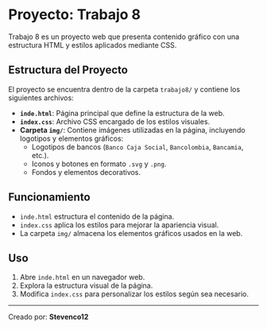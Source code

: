 # Proyecto: Trabajo 8

Trabajo 8 es un proyecto web que presenta contenido gráfico con una estructura HTML y estilos aplicados mediante CSS.

## Estructura del Proyecto

El proyecto se encuentra dentro de la carpeta `trabajo8/` y contiene los siguientes archivos:

- **`inde.html`**: Página principal que define la estructura de la web.
- **`index.css`**: Archivo CSS encargado de los estilos visuales.
- **Carpeta `img/`**: Contiene imágenes utilizadas en la página, incluyendo logotipos y elementos gráficos:
  - Logotipos de bancos (`Banco Caja Social`, `Bancolombia`, `Bancamia`, etc.).
  - Iconos y botones en formato `.svg` y `.png`.
  - Fondos y elementos decorativos.

## Funcionamiento

- `inde.html` estructura el contenido de la página.
- `index.css` aplica los estilos para mejorar la apariencia visual.
- La carpeta `img/` almacena los elementos gráficos usados en la web.

## Uso

1. Abre `inde.html` en un navegador web.
2. Explora la estructura visual de la página.
3. Modifica `index.css` para personalizar los estilos según sea necesario.

---
Creado por: **Stevenco12**

